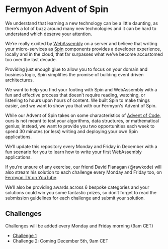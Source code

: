# Fermyon Advent of Spin

We understand that learning a new technology can be a little daunting, as there’s a lot of buzz around many new technologies and it can be hard to understand which deserve your attention.

We’re really excited by [WebAssembly](https://webassembly.org/) on a server and believe that writing your micro-services as [Spin](https://github.com/fermyon/spin) components provides a developer experience, locally and in the cloud, that far surpasses what we’ve become accustomed too over the last decade.

Providing just enough glue to allow you to focus on your domain and business logic, Spin simplifies the promise of building event driven architectures.

We want to help you find your footing with Spin and WebAssembly with a fun and effective process that doesn’t require reading, watching, or listening to hours upon hours of content. We built Spin to make things easier, and we want to show you that with our Fermyon's Advent of Spin.

While our Advent of Spin takes on some characteristics of [Advent of Code](https://adventofcode.com/), ours is not meant to test your algorithms, data structures, or mathematical genius; instead, we want to provide you two opportunities each week to spend 30 minutes (or less) writing and deploying your own Spin applications.

We’ll update this repository every Monday and Friday in December with a fun scenario for you to learn how to write your first WebAssembly applications.

If you’re unsure of any exercise, our friend David Flanagan (@rawkode) will also stream his solution to each challenge every Monday and Friday too, on [Fermyon TV on YouTube](https://youtube.com/@FermyonTech).

We’ll also be providing awards across 6 bespoke categories and your solutions could win you some fantastic prizes, so don’t forget to read the submission guidelines for each challenge and submit your solution.

## Challenges

Challenges will be added every Monday and Friday morning (9am CET)

- [Challenge 1](./CHALLENGE-1/README.md)
- Challenge 2: Coming December 5th, 9am CET
